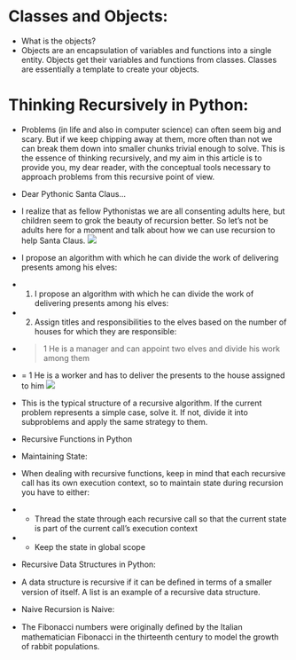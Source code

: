 # Classes and Objects:

- What is the objects?
- Objects are an encapsulation of variables and functions into a single entity. Objects get their variables and functions from classes. Classes are essentially a template to create your objects.


# Thinking Recursively in Python:

- Problems (in life and also in computer science) can often seem big and scary. But if we keep chipping away at them, more often than not we can break them down into smaller chunks trivial enough to solve. This is the essence of thinking recursively, and my aim in this article is to provide you, my dear reader, with the conceptual tools necessary to approach problems from this recursive point of view.

- Dear Pythonic Santa Claus…
- I realize that as fellow Pythonistas we are all consenting adults here, but children seem to grok the beauty of recursion better. So let’s not be adults here for a moment and talk about how we can use recursion to help Santa Claus.
![](https://files.realpython.com/media/santa_claus_2.ecbf2686f1a1.png)

- I propose an algorithm with which he can divide the work of delivering presents among his elves:

- 1. I propose an algorithm with which he can divide the work of delivering presents among his elves:
- 2. Assign titles and responsibilities to the elves based on the number of houses for which they are responsible:
- > 1 He is a manager and can appoint two elves and divide his work among them
- = 1 He is a worker and has to deliver the presents to the house assigned to him
![](https://robocrop.realpython.net/?url=https%3A//files.realpython.com/media/elves_7.8d1af1cd85c8.png&w=1918&sig=24bad525e070e8248cc8fcce28fc3f52c68a69f9)
 - This is the typical structure of a recursive algorithm. If the current problem represents a simple case, solve it. If not, divide it into subproblems and apply the same strategy to them.

 - Recursive Functions in Python

 - Maintaining State:
 - When dealing with recursive functions, keep in mind that each recursive call has its own execution context, so to maintain state during recursion you have to either:
 - - Thread the state through each recursive call so that the current state is part of the current call’s execution context
 - - Keep the state in global scope

 - Recursive Data Structures in Python:
 - A data structure is recursive if it can be deﬁned in terms of a smaller version of itself. A list is an example of a recursive data structure. 

 - Naive Recursion is Naive:
 - The Fibonacci numbers were originally deﬁned by the Italian mathematician Fibonacci in the thirteenth century to model the growth of rabbit populations.